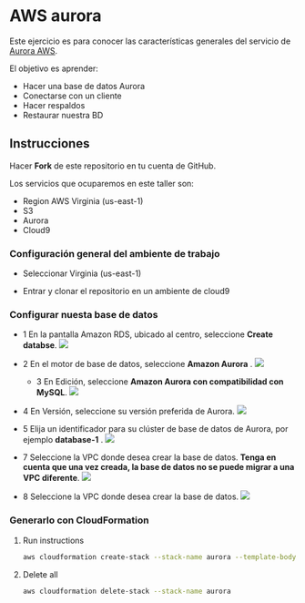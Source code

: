# AWS aurora

Este ejercicio es para conocer las características generales del servicio de [Aurora AWS](https://aws.amazon.com/es/rds/aurora/).

El objetivo es aprender:
 - Hacer una base de datos Aurora
 - Conectarse con un cliente
 - Hacer respaldos
 - Restaurar nuestra BD


## Instrucciones

Hacer **Fork** de este repositorio en tu cuenta de GitHub.

Los servicios que ocuparemos en este taller son:
 - Region AWS Virginia (us-east-1)
 - S3
 - Aurora
 - Cloud9
 
### Configuración general del ambiente de trabajo
   
   -  Seleccionar Virginia (us-east-1)
   
   -  Entrar y clonar el repositorio en un ambiente de cloud9
    
###  Configurar nuesta base de datos

   - 1  En la pantalla Amazon RDS, ubicado al centro, seleccione **Create databse**.
    ![](https://d1.awsstatic.com/screenshots/10-min-tut-aurora-autoscaling/autoscaling-1.3.1.4f1479d5b9cde064538c4f4aaf479ac893135776.png)
    
 - 2 En el motor de base de datos, seleccione **Amazon Aurora** .
    ![](https://d1.awsstatic.com/screenshots/10-min-tut-aurora-autoscaling/autoscaling-1.4.2f8f85673625fc52b18604f39998742479ea3ace.png)

   - 3 En Edición, seleccione **Amazon Aurora con compatibilidad con MySQL**.
    ![](https://d1.awsstatic.com/screenshots/10-min-tut-aurora-autoscaling/autoscaling-1.4.2f8f85673625fc52b18604f39998742479ea3ace.png)
    
    
  -  4 En Versión, seleccione su versión preferida de Aurora.
    ![](https://d1.awsstatic.com/screenshots/10-min-tut-aurora-autoscaling/autoscaling-1.6.0abf12afd092721466c71329f05ea05ed0204e6c.png)
    
    
  -  5 Elija un identificador para su clúster de base de datos de Aurora, por ejemplo **database-1** .
    ![](https://d1.awsstatic.com/screenshots/10-min-tut-aurora-autoscaling/autoscaling-1.10.5a485df49d06c7aba9d2d442021ac6641c1c1646.png)
    
    
   -  7 Seleccione la VPC donde desea crear la base de datos. 
   **Tenga en cuenta que una vez creada, la base de datos no se puede migrar a una VPC diferente**.
    ![](https://d1.awsstatic.com/screenshots/10-min-tut-aurora-autoscaling/autoscaling-1.13.608f43a3c074e4acf3bd53bac32065fca4cf92db.png)
   
  -  8 Seleccione la VPC donde desea crear la base de datos. 
    ![](https://d1.awsstatic.com/Getting%20Started/Boosting%20Database%20Performance/image065.6fb24cf5a5d42556e7b59e493264453976206c39.png)
    





### Generarlo con CloudFormation

1. Run instructions

    ```bash
	aws cloudformation create-stack --stack-name aurora --template-body file://aurora.yml --parameters file://stack-01.json
    ```

2. Delete all 

    ```bash
	aws cloudformation delete-stack --stack-name aurora 

    ```


